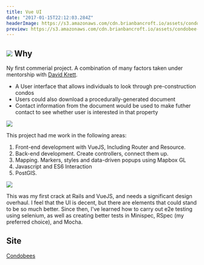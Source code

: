 ```yaml
---
title: Vue UI
date: "2017-01-15T22:12:03.284Z"
headerImage: https://s3.amazonaws.com/cdn.brianbancroft.io/assets/condobee-popup.jpg
preview: https://s3.amazonaws.com/cdn.brianbancroft.io/assets/condobee-popup.jpg
---
```

![](https://s3.amazonaws.com/cdn.brianbancroft.io/assets/condobee-home.jpg)
Why
---

Ny first commerial project. A combination of many factors taken under mentorship with [David Krett](http://w2d.co/).

- A User interface that allows individuals to look through pre-construction condos
- Users could also download a procedurally-generated document
- Contact information from the document would be used to make futher contact to see whether user is interested in that property

![](https://s3.amazonaws.com/cdn.brianbancroft.io/assets/condobee-popup.jpg)




This project had me work in the following areas:

  1. Front-end development with VueJS, Including Router and Resource.
  2. Back-end development. Create controllers, connect them up.
  3. Mapping. Markers, styles and data-driven popups using Mapbox GL
  4. Javascript and ES6 Interaction
  5. PostGIS.

![](https://s3.amazonaws.com/cdn.brianbancroft.io/assets/condobee-show.jpg)

This was my first crack at Rails and VueJS, and needs a significant design overhaul. I feel that the UI is decent, but there are elements that could stand to be so much better. Since then, I've learned how to carry out e2e testing using selenium, as well as creating better tests in Minispec, RSpec (my preferred choice), and Mocha.

## Site
  [Condobees](http://condobees.com)
